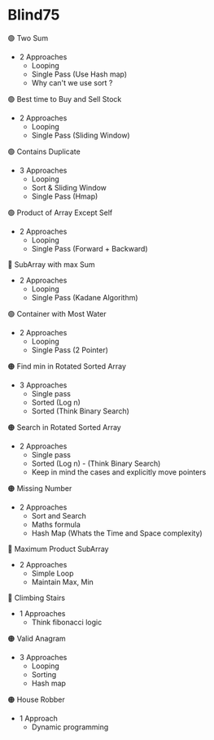 # Blind75

:green_circle: Two Sum
* 2 Approaches
  + Looping
  + Single Pass (Use Hash map)
  + Why can't we use sort ?

:green_circle: Best time to Buy and Sell Stock
* 2 Approaches
  + Looping
  + Single Pass (Sliding Window)

:green_circle: Contains Duplicate
* 3 Approaches
  + Looping
  + Sort & Sliding Window
  + Single Pass (Hmap)

:green_circle: Product of Array Except Self
* 2 Approaches
  + Looping
  + Single Pass (Forward + Backward)

:red_circle: SubArray with max Sum

- 2 Approaches
  + Looping
  + Single Pass (Kadane Algorithm)

:green_circle: Container with Most Water
* 2 Approaches
  + Looping
  + Single Pass (2 Pointer)

:orange_circle: Find min in Rotated Sorted Array
* 3 Approaches
  + Single pass 
  + Sorted (Log n)
  + Sorted (Think Binary Search)
 
:orange_circle: Search in Rotated Sorted Array
* 2 Approaches
  + Single pass 
  + Sorted (Log n) - (Think Binary Search)
  + Keep in mind the cases and explicitly move pointers

:orange_circle: Missing Number
* 2 Approaches
  + Sort and Search
  + Maths formula
  + Hash Map (Whats the Time and Space complexity)

:red_circle: Maximum Product SubArray
* 2 Approaches
  + Simple Loop
  + Maintain Max, Min
 
:red_circle: Climbing Stairs
* 1 Approaches
  + Think fibonacci logic

:orange_circle: Valid Anagram
* 3 Approaches
  + Looping
  + Sorting
  + Hash map
 
:orange_circle: House Robber
* 1 Approach
  + Dynamic programming


